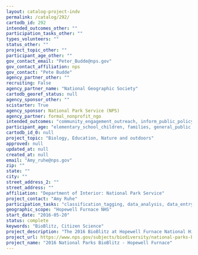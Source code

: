 ```yaml
---
layout: catalog-project-indv
permalink: /catalog/292/
cartodb_id: 292
intended_outcomes_other: ""
participation_tasks_other: ""
types_volunteers: ""
status_other: ""
project_topic_other: ""
participant_age_other: ""
gov_contact_email: "Peter_Budde@nps.gov"
gov_contact_affiliation: nps
gov_contact: "Pete Budde"
agency_partner_other: ""
recruiting: False
agency_partner_name: "National Geographic Society"
cartodb_georef_status: null
agency_sponsor_other: ""
scistarter: True
agency_sponsor: National Park Service (NPS)
agency_partner: formal_nonprofit_ngo
intended_outcomes: "community_engagement_outreach, inform_public_policy, io_education, operational_integration_use, research_advancement"
participant_age: "elementary_school_children, families, general_public, middle_school_children, targeted_group, teens"
cartodb_id_0: null
project_topic: "Biology, Education, Nature and outdoors"
approved: null
updated_at: null
created_at: null
email: "Amy_ruhe@nps.gov"
zip: ""
state: ""
city: ""
street_address_2: ""
street_address: ""
affiliation: "Department of Interior: National Park Service"
project_contact: "Amy Ruhe"
participation_tasks: "classification_tagging, data_analysis, data_entry, finding_entities, identification, learning, observation, site_selection_description, specimen_sample_collection"
geographic_scope: "Hopewell Furnace NHS"
start_date: "2016-05-20"
status: complete
keywords: "BioBlitz, Citizen Science"
project_description: "The 2016 BioBlitz at Hopewell Furnace National Historic Site will explore organisms form all taxonomic groups."
project_url: https://www.nps.gov/subjects/biodiversity/national-parks-bioblitz.htm
project_name: "2016 National Parks BioBlitz - Hopewell Furnace"
---
```

